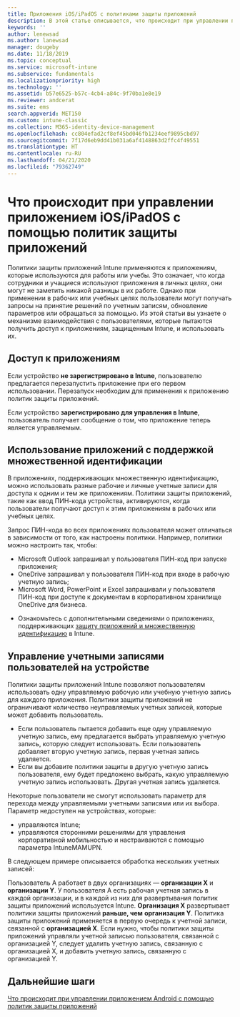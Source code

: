 ```yaml
---
title: Приложения iOS/iPadOS с политиками защиты приложений
description: В этой статье описывается, что происходит при управлении приложением iOS/iPadOS с помощью политик защиты приложений.
keywords: ''
author: lenewsad
ms.author: lanewsad
manager: dougeby
ms.date: 11/18/2019
ms.topic: conceptual
ms.service: microsoft-intune
ms.subservice: fundamentals
ms.localizationpriority: high
ms.technology: ''
ms.assetid: b57e6525-b57c-4cb4-a84c-9f70ba1e8e19
ms.reviewer: andcerat
ms.suite: ems
search.appverid: MET150
ms.custom: intune-classic
ms.collection: M365-identity-device-management
ms.openlocfilehash: cc804efad2cf8ef45bd046fb1234eef9895cbd97
ms.sourcegitcommit: 7f17d6eb9dd41b031a6af4148863d2ffc4f49551
ms.translationtype: HT
ms.contentlocale: ru-RU
ms.lasthandoff: 04/21/2020
ms.locfileid: "79362749"
---
```

# <a name="what-to-expect-when-your-iosipados-app-is-managed-by-app-protection-policies"></a>Что происходит при управлении приложением iOS/iPadOS с помощью политик защиты приложений

Политики защиты приложений Intune применяются к приложениям, которые используются для работы или учебы. Это означает, что когда сотрудники и учащиеся используют приложения в личных целях, они могут не заметить никакой разницы в их работе. Однако при применении в рабочих или учебных целях пользователи могут получать запросы на принятие решений по учетным записям, обновление параметров или обращаться за помощью. Из этой статьи вы узнаете о механизме взаимодействия с пользователями, которые пытаются получить доступ к приложениям, защищенным Intune, и использовать их.  

## <a name="access-apps"></a>Доступ к приложениям

Если устройство **не зарегистрировано в Intune**, пользователю предлагается перезапустить приложение при его первом использовании. Перезапуск необходим для применения к приложению политик защиты приложений.

<!--- The following screenshot from the Skype app illustrates this restart request: --->

<!---  ![Screenshot of the iOS/iPadOS device showing PIN prompt](./media/end-user-mam-apps-ios/iOS_AppPINPrompt.png) --->

Если устройство **зарегистрировано для управления в Intune**, пользователь получает сообщение о том, что приложение теперь является управляемым.

## <a name="use-apps-with-multi-identity-support"></a>Использование приложений с поддержкой множественной идентификации

В приложениях, поддерживающих множественную идентификацию, можно использовать разные рабочие и личные учетные записи для доступа к одним и тем же приложениям. Политики защиты приложений, такие как ввод ПИН-кода устройства, активируются, когда пользователи получают доступ к этим приложениям в рабочих или учебных целях.   

Запрос ПИН-кода во всех приложениях пользователя может отличаться в зависимости от того, как настроены политики.  Например, политики можно настроить так, чтобы:       
* Microsoft Outlook запрашивал у пользователя ПИН-код при запуске приложения; 
* OneDrive запрашивал у пользователя ПИН-код при входе в рабочую учетную запись;  
* Microsoft Word, PowerPoint и Excel запрашивали у пользователя ПИН-код при доступе к документам в корпоративном хранилище OneDrive для бизнеса.  

- Ознакомьтесь с дополнительными сведениями о приложениях, поддерживающих [защиту приложений и множественную идентификацию](https://www.microsoft.com/cloud-platform/microsoft-intune-apps) в Intune.  

## <a name="manage-user-accounts-on-the-device"></a>Управление учетными записями пользователей на устройстве  

Политики защиты приложений Intune позволяют пользователям использовать одну управляемую рабочую или учебную учетную запись для каждого приложения. Политики защиты приложений не ограничивают количество неуправляемых учетных записей, которые может добавить пользователь.   

- Если пользователь пытается добавить еще одну управляемую учетную запись, ему предлагается выбрать управляемую учетную запись, которую следует использовать. Если пользователь добавляет вторую учетную запись, первая учетная запись удаляется.
- Если вы добавите политики защиты в другую учетную запись пользователя, ему будет предложено выбрать, какую управляемую учетную запись использовать. Другая учетная запись удаляется. 

Некоторые пользователи не смогут использовать параметр для перехода между управляемыми учетными записями или их выбора. Параметр недоступен на устройствах, которые:
* управляются Intune;  
* управляются сторонними решениями для управления корпоративной мобильностью и настраиваются с помощью параметра IntuneMAMUPN. 

В следующем примере описывается обработка нескольких учетных записей:  

Пользователь A работает в двух организациях — **организации X** и **организации Y**. У пользователя A есть рабочая учетная запись в каждой организации, и в каждой из них для развертывания политик защиты приложений используется Intune. **Организация X** развертывает политики защиты приложений **раньше, чем** **организация Y**. Политика защиты приложений применяется в первую очередь к учетной записи, связанной с **организацией X**. Если нужно, чтобы политики защиты приложений управляли учетной записью пользователя, связанной с организацией Y, следует удалить учетную запись, связанную с организацией X, и добавить учетную запись, связанную с организацией Y.  

## <a name="next-steps"></a>Дальнейшие шаги

[Что происходит при управлении приложением Android с помощью политик защиты приложений](end-user-mam-apps-android.md)
